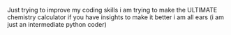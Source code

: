 Just trying to improve my coding skills
i am trying to make the ULTIMATE chemistry calculator
if you have insights to make it better i am all ears (i am just an intermediate python coder)
